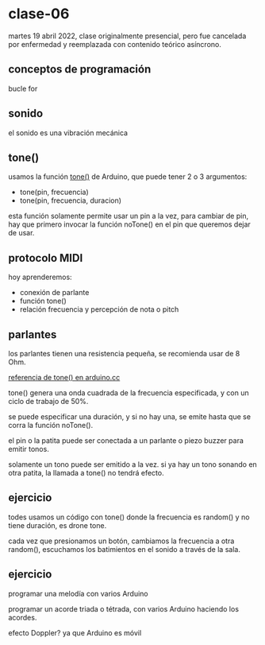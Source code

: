 # clase-06

martes 19 abril 2022, clase originalmente presencial, pero fue cancelada por enfermedad y reemplazada con contenido teórico asíncrono.

## conceptos de programación

bucle for



## sonido

el sonido es una vibración mecánica

## tone()

usamos la función [tone()](https://www.arduino.cc/reference/en/language/functions/advanced-io/tone/) de Arduino, que puede tener 2 o 3 argumentos:


* tone(pin, frecuencia)
* tone(pin, frecuencia, duracion)

esta función solamente permite usar un pin a la vez, para cambiar de pin, hay que primero invocar la función noTone() en el pin que queremos dejar de usar.

## protocolo MIDI

hoy aprenderemos:

* conexión de parlante
* función tone()
* relación frecuencia y percepción de nota o pitch

## parlantes

los parlantes tienen una resistencia pequeña, se recomienda usar de 8 Ohm.

[referencia de tone() en arduino.cc](https://www.arduino.cc/reference/en/language/functions/advanced-io/tone/)

tone() genera una onda cuadrada de la frecuencia especificada, y con un ciclo de trabajo de 50%.

se puede especificar una duración, y si no hay una, se emite hasta que se corra la función noTone().

el pin o la patita puede ser conectada a un parlante o piezo buzzer para emitir tonos.

solamente un tono puede ser emitido a la vez. si ya hay un tono sonando en otra patita, la llamada a tone() no tendrá efecto.

## ejercicio

todes usamos un código con tone() donde la frecuencia es random() y no tiene duración, es drone tone.

cada vez que presionamos un botón, cambiamos la frecuencia a otra random(), escuchamos los batimientos en el sonido a través de la sala.

## ejercicio

programar una melodía con varios Arduino

programar un acorde triada o tétrada, con varios Arduino haciendo los acordes.

efecto Doppler? ya que Arduino es móvil